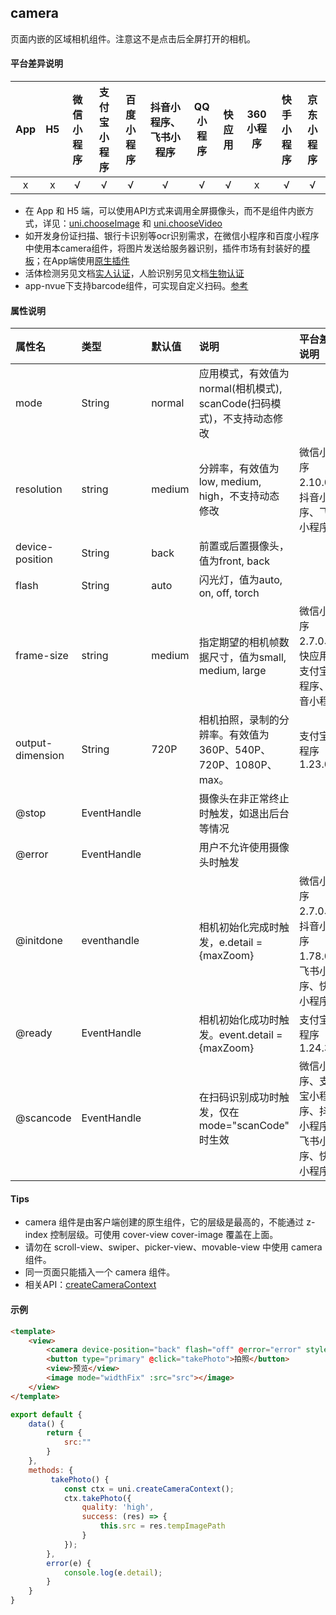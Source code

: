 ## camera
页面内嵌的区域相机组件。注意这不是点击后全屏打开的相机。

#### 平台差异说明

|App|H5|微信小程序|支付宝小程序|百度小程序|抖音小程序、飞书小程序|QQ小程序|快应用|360小程序|快手小程序|京东小程序|
|:-:|:-:|:-:|:-:|:-:|:-:|:-:|:-:|:-:|:-:|:-:|
|x|x|√|√|√|√|√|√|x|√|√|

* 在 App 和 H5 端，可以使用API方式来调用全屏摄像头，而不是组件内嵌方式，详见：[uni.chooseImage](/api/media/image?id=chooseimage) 和 [uni.chooseVideo](/api/media/video?id=choosevideo) 
* 如开发身份证扫描、银行卡识别等ocr识别需求，在微信小程序和百度小程序中使用本camera组件，将图片发送给服务器识别，插件市场有封装好的[模板](https://ext.dcloud.net.cn/search?q=%E5%B0%8F%E7%A8%8B%E5%BA%8F%E7%9B%B8%E6%9C%BA)；在App端使用[原生插件](https://ext.dcloud.net.cn/search?q=ocr)
* 活体检测另见文档[实人认证](/api/plugins/facialRecognitionVerify)，人脸识别另见文档[生物认证](/api/system/authentication)
* app-nvue下支持barcode组件，可实现自定义扫码。[参考](https://uniapp.dcloud.io/component/barcode)

#### 属性说明

|属性名|类型|默认值|说明|平台差异说明|
|:-|:-|:-|:-|:-|
|mode|String|normal	|应用模式，有效值为 normal(相机模式), scanCode(扫码模式)，不支持动态修改	||
|resolution|string|medium|分辨率，有效值为low, medium, high，不支持动态修改|微信小程序2.10.0、抖音小程序、飞书小程序|
|device-position|String			|back		|前置或后置摄像头，值为front, back|		|
|flash			|String			|auto		|闪光灯，值为auto, on, off, torch|			|
|frame-size|string|medium|指定期望的相机帧数据尺寸，值为small, medium, large|微信小程序2.7.0、快应用、支付宝小程序、抖音小程序|
|output-dimension	|String		|720P		|相机拍照，录制的分辨率。有效值为 360P、540P、720P、1080P、max。|	支付宝小程序1.23.0	|
|@stop		|EventHandle	|			|摄像头在非正常终止时触发，如退出后台等情况|		|
|@error		|EventHandle	|			|用户不允许使用摄像头时触发|			|
|@initdone|eventhandle||相机初始化完成时触发，e.detail = {maxZoom}|微信小程序2.7.0、抖音小程序1.78.0、飞书小程序、快手小程序|
|@ready		|EventHandle	|			|相机初始化成功时触发。event.detail = {maxZoom}|支付宝小程序1.24.3	|
|@scancode		|EventHandle	|		|在扫码识别成功时触发，仅在 mode="scanCode" 时生效|微信小程序、支付宝小程序、抖音小程序、飞书小程序、快手小程序|



#### Tips
* camera 组件是由客户端创建的原生组件，它的层级是最高的，不能通过 z-index 控制层级。可使用 cover-view cover-image 覆盖在上面。
* 请勿在 scroll-view、swiper、picker-view、movable-view 中使用 camera 组件。
* 同一页面只能插入一个 camera 组件。
* 相关API：[createCameraContext](/api/media/camera-context)


#### 示例

```html
<template>
	<view>
        <camera device-position="back" flash="off" @error="error" style="width: 100%; height: 300px;"></camera>
        <button type="primary" @click="takePhoto">拍照</button>
        <view>预览</view>
        <image mode="widthFix" :src="src"></image>
    </view>
</template>
```

```javascript
export default {
    data() {
        return {
            src:""
        }
    },
    methods: {
         takePhoto() {
            const ctx = uni.createCameraContext();
            ctx.takePhoto({
                quality: 'high',
                success: (res) => {
                    this.src = res.tempImagePath
                }
            });
        },
        error(e) {
            console.log(e.detail);
        }
    }
}
```
